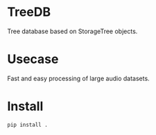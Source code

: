 # TreeDB

Tree database based on StorageTree objects.

# Usecase

Fast and easy processing of large audio datasets. 

# Install

`pip install .`

